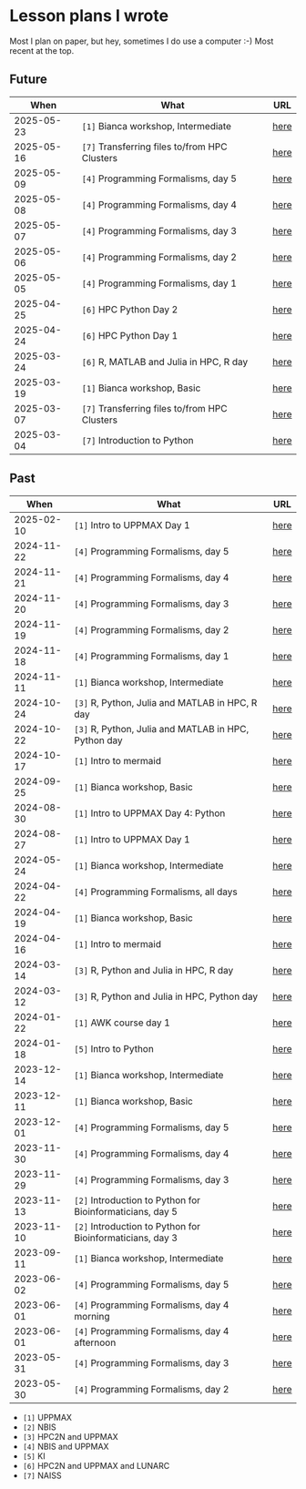 # Lesson plans I wrote

Most I plan on paper, but hey, sometimes I do use a computer :-)
Most recent at the top.

## Future

When      |What                                                      |URL
----------|----------------------------------------------------------|------
2025-05-23|`[1]` Bianca workshop, Intermediate                       |[here](https://uppmax.github.io/bianca_workshops/lesson_plans/20250523/20250523_richel)
2025-05-16|`[7]` Transferring files to/from HPC Clusters             |[here](https://uppmax.github.io/naiss_file_transfer_course/lesson_plans/20250516/)
2025-05-09|`[4]` Programming Formalisms, day 5                       |[here](https://uppmax.github.io/programming_formalisms/lesson_plans/2025_summer/20250509_richel/)
2025-05-08|`[4]` Programming Formalisms, day 4                       |[here](https://uppmax.github.io/programming_formalisms/lesson_plans/2025_summer/20250508_richel/)
2025-05-07|`[4]` Programming Formalisms, day 3                       |[here](https://uppmax.github.io/programming_formalisms/lesson_plans/2025_summer/20250507_richel/)
2025-05-06|`[4]` Programming Formalisms, day 2                       |[here](https://uppmax.github.io/programming_formalisms/lesson_plans/2025_summer/20250506_richel/)
2025-05-05|`[4]` Programming Formalisms, day 1                       |[here](https://uppmax.github.io/programming_formalisms/lesson_plans/2025_summer/20250505_richel/)
2025-04-25|`[6]` HPC Python Day 2                                    |[here](https://github.com/UPPMAX/HPC-python/blob/main/docs/lesson_plans/20250425/README.md)
2025-04-24|`[6]` HPC Python Day 1                                    |[here](https://github.com/UPPMAX/HPC-python/blob/main/docs/lesson_plans/20250424/README.md)
2025-03-24|`[6]` R, MATLAB and Julia in HPC, R day                   |[here](https://github.com/UPPMAX/R-matlab-julia-HPC/blob/main/lesson_plans/20250324_richel/README.md)
2025-03-19|`[1]` Bianca workshop, Basic                              |[here](https://uppmax.github.io/bianca_workshops/lesson_plans/20250319/20250319_richel/)
2025-03-07|`[7]` Transferring files to/from HPC Clusters             |[here](https://uppmax.github.io/naiss_file_transfer_course/lesson_plans/20250307/)
2025-03-04|`[7]` Introduction to Python                              |[here](https://uppmax.github.io/uppmax_intro_python/lesson_plans/20250304/)

## Past

When      |What                                                      |URL
----------|----------------------------------------------------------|------
2025-02-10|`[1]` Intro to UPPMAX Day 1                               |[here](https://uppmax.github.io/uppmax_intro_day_1/lesson_plans/20250210/)
2024-11-22|`[4]` Programming Formalisms, day 5                       |[here](https://uppmax.github.io/programming_formalisms/lesson_plans/2024_autumn/20241122_richel/)
2024-11-21|`[4]` Programming Formalisms, day 4                       |[here](https://uppmax.github.io/programming_formalisms/lesson_plans/2024_autumn/20241121_richel/)
2024-11-20|`[4]` Programming Formalisms, day 3                       |[here](https://uppmax.github.io/programming_formalisms/lesson_plans/2024_autumn/20241120_richel/)
2024-11-19|`[4]` Programming Formalisms, day 2                       |[here](https://uppmax.github.io/programming_formalisms/lesson_plans/2024_autumn/20241119_richel/)
2024-11-18|`[4]` Programming Formalisms, day 1                       |[here](https://uppmax.github.io/programming_formalisms/lesson_plans/2024_autumn/20241118_richel/)
2024-11-11|`[1]` Bianca workshop, Intermediate                       |[here](https://uppmax.github.io/bianca_workshops/lesson_plans/20241111/20241111_richel)
2024-10-24|`[3]` R, Python, Julia and MATLAB in HPC, R day           |[here](https://github.com/UPPMAX/R-python-julia-matlab-HPC/tree/main/lesson_plans/20241024_richel/README.md)
2024-10-22|`[3]` R, Python, Julia and MATLAB in HPC, Python day      |[here](https://github.com/UPPMAX/R-python-julia-matlab-HPC/tree/main/lesson_plans/20241022_richel/README.md)
2024-10-17|`[1]` Intro to mermaid                                    |[here](https://github.com/richelbilderbeek/lesson_mermaid/blob/master/lesson_plans/20241017/README.md)
2024-09-25|`[1]` Bianca workshop, Basic                              |[here](https://uppmax.github.io/bianca_workshops/lesson_plans/20240925/20240925_richel)
2024-08-30|`[1]` Intro to UPPMAX Day 4: Python                       |[here](https://uppmax.github.io/uppmax_intro_python/lesson_plans/20240830)
2024-08-27|`[1]` Intro to UPPMAX Day 1                               |[here](https://uppmax.github.io/uppmax_intro_day_1/lesson_plans/20240827/20240827_richel/)
2024-05-24|`[1]` Bianca workshop, Intermediate                       |[here](https://uppmax.github.io/bianca_workshops/lesson_plans/20240524/20240524_richel)
2024-04-22|`[4]` Programming Formalisms, all days                    |[here](https://uppmax.github.io/programming_formalisms/lesson_plans/2024_summer/richel/)
2024-04-19|`[1]` Bianca workshop, Basic                              |[here](https://uppmax.github.io/bianca_workshops/lesson_plans/20240419/20240419_richel)
2024-04-16|`[1]` Intro to mermaid                                    |[here](https://github.com/richelbilderbeek/lesson_mermaid/blob/master/lesson_plans/20240416/README.md)
2024-03-14|`[3]` R, Python and Julia in HPC, R day                   |[here](https://github.com/UPPMAX/R-python-julia-matlab-HPC/tree/main/lesson_plans/20240314_richel/README.md)
2024-03-12|`[3]` R, Python and Julia in HPC, Python day              |[here](https://github.com/UPPMAX/R-python-julia-matlab-HPC/tree/main/lesson_plans/20240312_richel/README.md)
2024-01-22|`[1]` AWK course day 1                                    |[here](https://github.com/richelbilderbeek/awk_course/blob/master/lesson_plans/20240122/README.md)
2024-01-18|`[5]` Intro to Python                                     |[here](https://uppmax.github.io/uppmax_intro_python/lesson_plans/20240118)
2023-12-14|`[1]` Bianca workshop, Intermediate                       |[here](https://uppmax.github.io/bianca_workshops/lesson_plans/20231214/20231214_richel)
2023-12-11|`[1]` Bianca workshop, Basic                              |[here](https://uppmax.github.io/bianca_workshops/lesson_plans/20231211/20231211_richel)
2023-12-01|`[4]` Programming Formalisms, day 5                       |[here](https://uppmax.github.io/programming_formalisms/lesson_plans/2023_autumn/day_5_lesson_plan/)
2023-11-30|`[4]` Programming Formalisms, day 4                       |[here](https://uppmax.github.io/programming_formalisms/lesson_plans/2023_autumn/day_4_lesson_plan/)
2023-11-29|`[4]` Programming Formalisms, day 3                       |[here](https://uppmax.github.io/programming_formalisms/lesson_plans/2023_autumn/day_3_lesson_plan/)
2023-11-13|`[2]` Introduction to Python for Bioinformaticians, day 5 |[here](https://github.com/NBISweden/workshop-python/blob/ht23/lesson_plans/day_5/20231113_richel.md)
2023-11-10|`[2]` Introduction to Python for Bioinformaticians, day 3 |[here](https://github.com/NBISweden/workshop-python/blob/ht23/lesson_plans/day_3/20231110_richel.md)
2023-09-11|`[1]` Bianca workshop, Intermediate                       |[here](https://uppmax.github.io/bianca_workshops/lesson_plans/20230911/20230911_richel)
2023-06-02|`[4]` Programming Formalisms, day 5                       |[here](https://uppmax.github.io/programming_formalisms/lesson_plans/2023_summer/day_5_2/)
2023-06-01|`[4]` Programming Formalisms, day 4 morning               |[here](https://uppmax.github.io/programming_formalisms/lesson_plans/2023_summer/day_4_1/)
2023-06-01|`[4]` Programming Formalisms, day 4 afternoon             |[here](https://uppmax.github.io/programming_formalisms/lesson_plans/2023_summer/day_4_2/)
2023-05-31|`[4]` Programming Formalisms, day 3                       |[here](https://uppmax.github.io/programming_formalisms/lesson_plans/2023_summer/day_3_2/)
2023-05-30|`[4]` Programming Formalisms, day 2                       |[here](https://uppmax.github.io/programming_formalisms/lesson_plans/2023_summer/day_2_2/)

- `[1]` UPPMAX
- `[2]` NBIS
- `[3]` HPC2N and UPPMAX
- `[4]` NBIS and UPPMAX
- `[5]` KI
- `[6]` HPC2N and UPPMAX and LUNARC
- `[7]` NAISS

